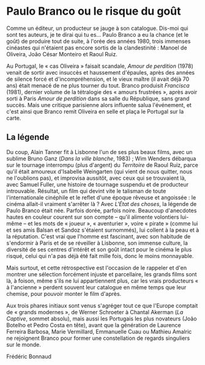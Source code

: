 # Paulo Branco ou le risque du goût

Comme un éditeur, un producteur se jauge à son catalogue. Dis-moi qui sont tes auteurs, je te dirai qui tu es... Paulo Branco a eu la chance (et le goût) de produire tout de suite, à l'orée des années 1980, trois immenses cinéastes qui n'étaient pas encore sortis de la clandestinité : Manoel de Oliveira, João César Monteiro et Raoul Ruiz.

Au Portugal, le « cas Oliveira » faisait scandale, _Amour de perdition_ (1978) venait de sortir avec insuccès et haussement d'épaules, après des années de silence forcé et d'incompréhension, et le vieux maître (il avait déjà 70 ans) était menacé de ne plus tourner du tout. Branco produisit _Francisca_ (1981), dernier volume de la tétralogie des « amours frustrées », après avoir sorti à Paris _Amour de perdition_ dans sa salle du République, sans grand succès. Mais une critique parisienne alors influente salua l'événement, et c'est ainsi que Branco remit Oliveira en selle et plaça le Portugal sur la carte.

## La légende

Du coup, Alain Tanner fit à Lisbonne l'un de ses plus beaux films, avec un sublime Bruno Ganz (_Dans la ville blanche_, 1983) ; Wim Wenders débarqua sur le tournage interrompu (plus d'argent) du _Territoire_ de Raoul Ruiz, parce qu'il était amoureux d'Isabelle Weingarten (qui vient de nous quitter, nous ne l'oublions pas), et improvisa aussitôt, avec ceux qui se trouvaient là, avec Samuel Fuller, une histoire de tournage suspendu et de producteur introuvable. Résultat, un film qui devint vite le talisman de toute l'internationale cinéphile et le reflet d'une époque rêveuse et angoissée : le cinéma allait-il vraiment s'arrêter là ? Avec _L'État des choses_, la légende de Paulo Branco était née. Parfois dorée, parfois noire. Beaucoup d'anecdotes hautes en couleur courent sur son compte – qu'il alimente volontiers lui-même – et les mots de « joueur », « aventurier », voire « pirate » (comme lui et ses amis Balsan et Sandoz s'étaient surnommés), lui collent à la peau et à la réputation. C'est vrai que l'homme est fascinant, avec son habitude de s'endormir à Paris et de se réveiller à Lisbonne, son immense culture, la diversité de ses centres d'intérêt et son goût intact pour le cinéma le plus risqué, celui qui n'a pas déjà été fait mille fois, donc le moins monnayable.

Mais surtout, et cette rétrospective est l'occasion de le rappeler et d'en montrer une sélection forcément injuste et parcellaire, les grands films sont là, à foison, même s'ils ne lui appartiennent plus, car les vrais producteurs « à l'ancienne » perdent souvent leur catalogue en même temps que leur chemise, pour pouvoir monter le film d'après.

Aux trois phares initiaux sont venus s'agréger tout ce que l'Europe comptait de « grands modernes », de Werner Schroeter à Chantal Akerman (_La Captive_, sommet absolu), mais aussi les Portugais les plus novateurs (João Botelho et Pedro Costa en tête), avant que la génération de Laurence Ferreira Barbosa, Marie Vermillard, Emmanuelle Cuau ou Mathieu Amalric ne rejoignent Branco pour former une constellation de regards singuliers sur le monde.

Frédéric Bonnaud
